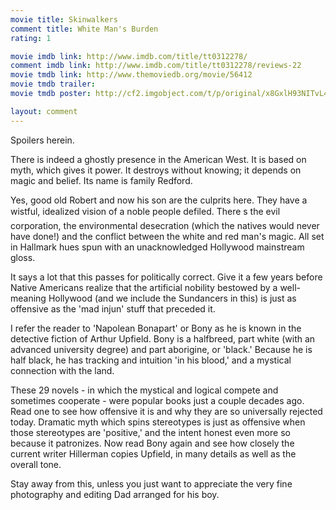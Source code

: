 ```yaml
---
movie title: Skinwalkers
comment title: White Man's Burden
rating: 1

movie imdb link: http://www.imdb.com/title/tt0312278/
comment imdb link: http://www.imdb.com/title/tt0312278/reviews-22
movie tmdb link: http://www.themoviedb.org/movie/56412
movie tmdb trailer: 
movie tmdb poster: http://cf2.imgobject.com/t/p/original/x8GxlH93NITvL4S9f7kLaxnZQDu.jpg

layout: comment
---
```


Spoilers herein.

There is indeed a ghostly presence in the American West. It is based on myth, which gives it  power. It destroys without knowing; it depends on magic and belief. Its name is family  Redford.

Yes, good old Robert and now his son are the culprits here. They have a wistful, idealized  vision of a noble people defiled. There s the evil corporation, the environmental desecration  (which the natives would never have done!) and the conflict between the white and red man's  magic. All set in Hallmark hues spun with an unacknowledged Hollywood mainstream gloss.

It says a lot that this passes for politically correct. Give it a few years before Native  Americans realize that the artificial nobility bestowed by a well-meaning Hollywood (and we  include the Sundancers in this) is just as offensive as the 'mad injun' stuff that preceded it.

I refer the reader to 'Napolean Bonapart' or Bony as he is known in the detective fiction of  Arthur Upfield. Bony is a halfbreed, part white (with an advanced university degree) and part  aborigine, or 'black.' Because he is half black, he has tracking and intuition 'in his blood,'  and a mystical connection with the land. 

These 29 novels - in which the mystical and logical compete and sometimes cooperate -  were popular books just a couple decades ago. Read one to see how offensive it is and why  they are so universally rejected today. Dramatic myth which spins stereotypes is just as  offensive when those stereotypes are 'positive,' and the intent honest even more so because  it patronizes. Now read Bony again and see how closely the current writer Hillerman copies  Upfield, in many details as well as the overall tone.

Stay away from this, unless you just want to appreciate the very fine photography and editing  Dad arranged for his boy.